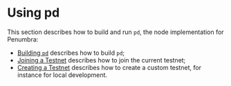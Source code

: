 # Using pd

This section describes how to build and run `pd`, the node implementation for
Penumbra:

- [Building `pd`](./pd/build.md) describes how to build `pd`;
- [Joining a Testnet](./pd/join-testnet.md) describes how to join the current testnet;
- [Creating a Testnet](./dev/devnet-quickstart.md) describes how to create a custom testnet, for instance for local development.
